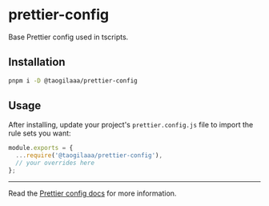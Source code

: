 # prettier-config

Base Prettier config used in tscripts.

## Installation

```sh
pnpm i -D @taogilaaa/prettier-config
```

## Usage

After installing, update your project's `prettier.config.js` file to import the rule sets you want:

```js
module.exports = {
  ...require('@taogilaaa/prettier-config'),
  // your overrides here
};
```

---

Read the [Prettier config docs](https://prettier.io) for more information.

